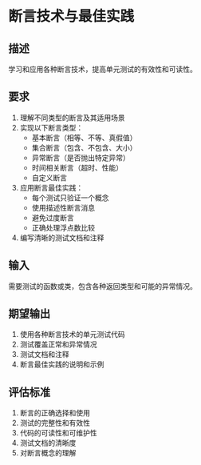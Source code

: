 # 断言技术与最佳实践

## 描述
学习和应用各种断言技术，提高单元测试的有效性和可读性。

## 要求
1. 理解不同类型的断言及其适用场景
2. 实现以下断言类型：
   - 基本断言（相等、不等、真假值）
   - 集合断言（包含、不包含、大小）
   - 异常断言（是否抛出特定异常）
   - 时间相关断言（超时、性能）
   - 自定义断言
3. 应用断言最佳实践：
   - 每个测试只验证一个概念
   - 使用描述性断言消息
   - 避免过度断言
   - 正确处理浮点数比较
4. 编写清晰的测试文档和注释

## 输入
需要测试的函数或类，包含各种返回类型和可能的异常情况。

## 期望输出
1. 使用各种断言技术的单元测试代码
2. 测试覆盖正常和异常情况
3. 测试文档和注释
4. 断言最佳实践的说明和示例

## 评估标准
1. 断言的正确选择和使用
2. 测试的完整性和有效性
3. 代码的可读性和可维护性
4. 测试文档的清晰度
5. 对断言概念的理解